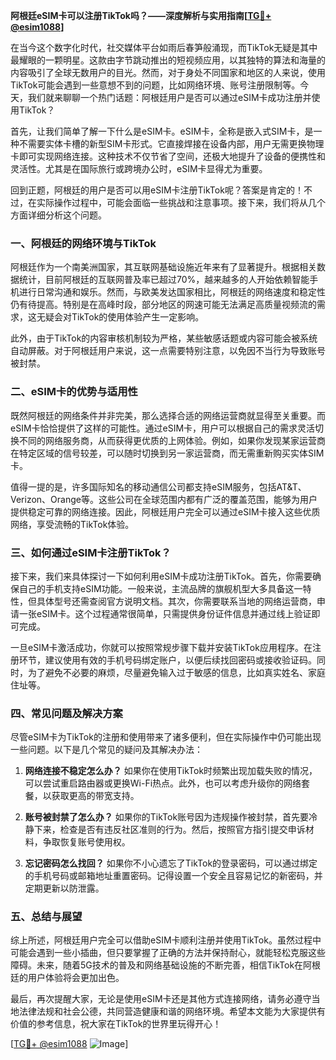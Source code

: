 **阿根廷eSIM卡可以注册TikTok吗？——深度解析与实用指南[[TG💪+ @esim1088](https://t.me/s/esim1088)]**

在当今这个数字化时代，社交媒体平台如雨后春笋般涌现，而TikTok无疑是其中最耀眼的一颗明星。这款由字节跳动推出的短视频应用，以其独特的算法和海量的内容吸引了全球无数用户的目光。然而，对于身处不同国家和地区的人来说，使用TikTok可能会遇到一些意想不到的问题，比如网络环境、账号注册限制等。今天，我们就来聊聊一个热门话题：阿根廷用户是否可以通过eSIM卡成功注册并使用TikTok？

首先，让我们简单了解一下什么是eSIM卡。eSIM卡，全称是嵌入式SIM卡，是一种不需要实体卡槽的新型SIM卡形式。它直接焊接在设备内部，用户无需更换物理卡即可实现网络连接。这种技术不仅节省了空间，还极大地提升了设备的便携性和灵活性。尤其是在国际旅行或跨境办公时，eSIM卡显得尤为重要。

回到正题，阿根廷的用户是否可以用eSIM卡注册TikTok呢？答案是肯定的！不过，在实际操作过程中，可能会面临一些挑战和注意事项。接下来，我们将从几个方面详细分析这个问题。

### 一、阿根廷的网络环境与TikTok

阿根廷作为一个南美洲国家，其互联网基础设施近年来有了显著提升。根据相关数据统计，目前阿根廷的互联网普及率已超过70%，越来越多的人开始依赖智能手机进行日常沟通和娱乐。然而，与欧美发达国家相比，阿根廷的网络速度和稳定性仍有待提高。特别是在高峰时段，部分地区的网速可能无法满足高质量视频流的需求，这无疑会对TikTok的使用体验产生一定影响。

此外，由于TikTok的内容审核机制较为严格，某些敏感话题或内容可能会被系统自动屏蔽。对于阿根廷用户来说，这一点需要特别注意，以免因不当行为导致账号被封禁。

### 二、eSIM卡的优势与适用性

既然阿根廷的网络条件并非完美，那么选择合适的网络运营商就显得至关重要。而eSIM卡恰恰提供了这样的可能性。通过eSIM卡，用户可以根据自己的需求灵活切换不同的网络服务商，从而获得更优质的上网体验。例如，如果你发现某家运营商在特定区域的信号较差，可以随时切换到另一家运营商，而无需重新购买实体SIM卡。

值得一提的是，许多国际知名的移动通信公司都支持eSIM服务，包括AT&T、Verizon、Orange等。这些公司在全球范围内都有广泛的覆盖范围，能够为用户提供稳定可靠的网络连接。因此，阿根廷用户完全可以通过eSIM卡接入这些优质网络，享受流畅的TikTok体验。

### 三、如何通过eSIM卡注册TikTok？

接下来，我们来具体探讨一下如何利用eSIM卡成功注册TikTok。首先，你需要确保自己的手机支持eSIM功能。一般来说，主流品牌的旗舰机型大多具备这一特性，但具体型号还需查阅官方说明文档。其次，你需要联系当地的网络运营商，申请一张eSIM卡。这个过程通常很简单，只需提供身份证件信息并通过线上验证即可完成。

一旦eSIM卡激活成功，你就可以按照常规步骤下载并安装TikTok应用程序。在注册环节，建议使用有效的手机号码绑定账户，以便后续找回密码或接收验证码。同时，为了避免不必要的麻烦，尽量避免输入过于敏感的信息，比如真实姓名、家庭住址等。

### 四、常见问题及解决方案

尽管eSIM卡为TikTok的注册和使用带来了诸多便利，但在实际操作中仍可能出现一些问题。以下是几个常见的疑问及其解决办法：

1. **网络连接不稳定怎么办？**
   如果你在使用TikTok时频繁出现加载失败的情况，可以尝试重启路由器或更换Wi-Fi热点。此外，也可以考虑升级你的网络套餐，以获取更高的带宽支持。

2. **账号被封禁了怎么办？**
   如果你的TikTok账号因为违规操作被封禁，首先要冷静下来，检查是否有违反社区准则的行为。然后，按照官方指引提交申诉材料，争取恢复账号使用权。

3. **忘记密码怎么找回？**
   如果你不小心遗忘了TikTok的登录密码，可以通过绑定的手机号码或邮箱地址重置密码。记得设置一个安全且容易记忆的新密码，并定期更新以防泄露。

### 五、总结与展望

综上所述，阿根廷用户完全可以借助eSIM卡顺利注册并使用TikTok。虽然过程中可能会遇到一些小插曲，但只要掌握了正确的方法并保持耐心，就能轻松克服这些障碍。未来，随着5G技术的普及和网络基础设施的不断完善，相信TikTok在阿根廷的用户体验将会更加出色。

最后，再次提醒大家，无论是使用eSIM卡还是其他方式连接网络，请务必遵守当地法律法规和社会公德，共同营造健康和谐的网络环境。希望本文能为大家提供有价值的参考信息，祝大家在TikTok的世界里玩得开心！

[[TG💪+ @esim1088](https://t.me/s/esim1088) ![Image](https://i.postimg.cc/4NQfJmqS/Snipaste-2025-05-13-00-14-12.png)]